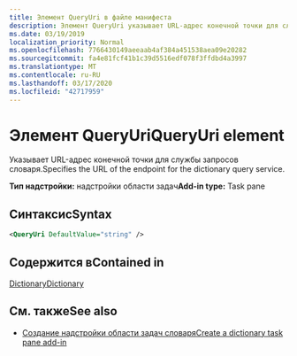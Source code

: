```yaml
---
title: Элемент QueryUri в файле манифеста
description: Элемент QueryUri указывает URL-адрес конечной точки для службы запросов словаря.
ms.date: 03/19/2019
localization_priority: Normal
ms.openlocfilehash: 7766430149aeeaab4af384a451538aea09e20282
ms.sourcegitcommit: fa4e81fcf41b1c39d5516edf078f3ffdbd4a3997
ms.translationtype: MT
ms.contentlocale: ru-RU
ms.lasthandoff: 03/17/2020
ms.locfileid: "42717959"
---
```

# <a name="queryuri-element"></a><span data-ttu-id="0d6a3-103">Элемент QueryUri</span><span class="sxs-lookup"><span data-stu-id="0d6a3-103">QueryUri element</span></span>

<span data-ttu-id="0d6a3-104">Указывает URL-адрес конечной точки для службы запросов словаря.</span><span class="sxs-lookup"><span data-stu-id="0d6a3-104">Specifies the URL of the endpoint for the dictionary query service.</span></span>

<span data-ttu-id="0d6a3-105">**Тип надстройки:** надстройки области задач</span><span class="sxs-lookup"><span data-stu-id="0d6a3-105">**Add-in type:** Task pane</span></span>

## <a name="syntax"></a><span data-ttu-id="0d6a3-106">Синтаксис</span><span class="sxs-lookup"><span data-stu-id="0d6a3-106">Syntax</span></span>

```XML
<QueryUri DefaultValue="string" />
```

## <a name="contained-in"></a><span data-ttu-id="0d6a3-107">Содержится в</span><span class="sxs-lookup"><span data-stu-id="0d6a3-107">Contained in</span></span>

[<span data-ttu-id="0d6a3-108">Dictionary</span><span class="sxs-lookup"><span data-stu-id="0d6a3-108">Dictionary</span></span>](dictionary.md)

## <a name="see-also"></a><span data-ttu-id="0d6a3-109">См. также</span><span class="sxs-lookup"><span data-stu-id="0d6a3-109">See also</span></span>

- [<span data-ttu-id="0d6a3-110">Создание надстройки области задач словаря</span><span class="sxs-lookup"><span data-stu-id="0d6a3-110">Create a dictionary task pane add-in</span></span>](../../word/dictionary-task-pane-add-ins.md)
